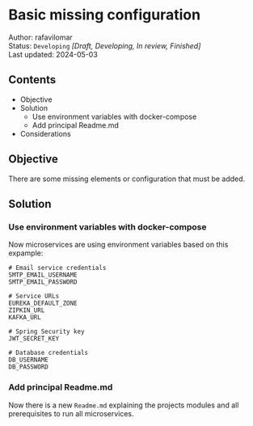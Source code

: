 # Basic missing configuration
Author: rafavilomar  
Status: `Developing` *[Draft, Developing, In review, Finished]*  
Last updated: 2024-05-03

## Contents
- Objective
- Solution
    - Use environment variables with docker-compose
    - Add principal Readme.md
- Considerations

## Objective

There are some missing elements or configuration that must be added.  

## Solution

### Use environment variables with docker-compose

Now microservices are using environment variables based on this expample:

```text
# Email service credentials
SMTP_EMAIL_USERNAME
SMTP_EMAIL_PASSWORD

# Service URLs
EUREKA_DEFAULT_ZONE
ZIPKIN_URL
KAFKA_URL

# Spring Security key
JWT_SECRET_KEY

# Database credentials
DB_USERNAME
DB_PASSWORD
```

### Add principal Readme.md

Now there is a new `Readme.md` explaining the projects modules and all prerequisites to run all microservices.

